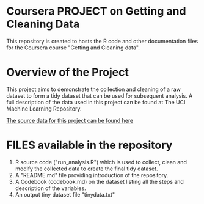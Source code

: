 # Coursera PROJECT on Getting and Cleaning Data
This repository is created to hosts the R code and other documentation files for the Coursera course "Getting and Cleaning data".

# Overview of the Project

This project aims to demonstrate the collection and cleaning of a raw dataset to form a tidy dataset that can be used for subsequent analysis. A full description of the data used in this project can be found at The UCI Machine Learning Repository.

[The source data for this project can be found here](https://d396qusza40orc.cloudfront.net/getdata%2Fprojectfiles%2FUCI%20HAR%20Dataset.zip)

# FILES available in the repository
 1. R source code ("run_analysis.R") which is used to collect, clean and modify the collected data to create the final tidy dataset.
 2. A "README.md" file providing introduction of the repository.
 3. A Codebook (codebook.md) on the dataset listing all the steps and description of the variables.
 4. An output tiny dataset file "tinydata.txt"
